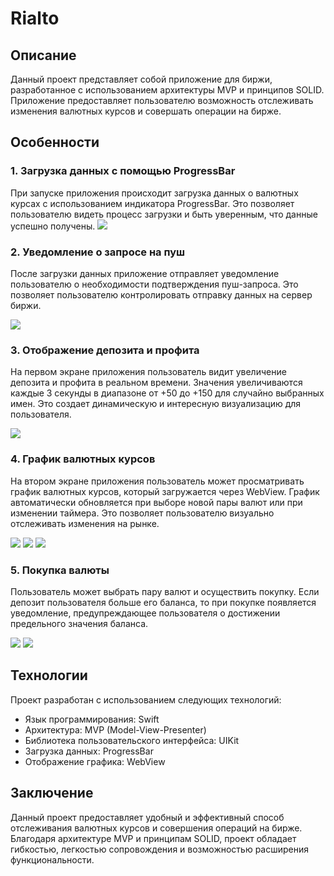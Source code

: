 # Rialto 

## Описание

Данный проект представляет собой приложение для биржи, разработанное с использованием архитектуры MVP и принципов SOLID. Приложение предоставляет пользователю возможность отслеживать изменения валютных курсов и совершать операции на бирже.

## Особенности

### 1. Загрузка данных с помощью ProgressBar

При запуске приложения происходит загрузка данных о валютных курсах с использованием индикатора ProgressBar. Это позволяет пользователю видеть процесс загрузки и быть уверенным, что данные успешно получены.
![](https://raw.githubusercontent.com/RamazanGasratov/Rialto/main/PhotosReadme/Снимок%20экрана%202023-05-26%20в%2016.17.44%C2%A0—%20копия.png)

### 2. Уведомление о запросе на пуш
После загрузки данных приложение отправляет уведомление пользователю о необходимости подтверждения пуш-запроса. Это позволяет пользователю контролировать отправку данных на сервер биржи.

![](https://raw.githubusercontent.com/RamazanGasratov/Rialto/main/PhotosReadme/Снимок%20экрана%202023-05-26%20в%2016.50.11.png)

### 3. Отображение депозита и профита

На первом экране приложения пользователь видит увеличение депозита и профита в реальном времени. Значения увеличиваются каждые 3 секунды в диапазоне от +50 до +150 для случайно выбранных имен. Это создает динамическую и интересную визуализацию для пользователя.

![](https://raw.githubusercontent.com/RamazanGasratov/Rialto/main/PhotosReadme/scen1.png)

### 4. График валютных курсов

На втором экране приложения пользователь может просматривать график валютных курсов, который загружается через WebView. График автоматически обновляется при выборе новой пары валют или при изменении таймера. Это позволяет пользователю визуально отслеживать изменения на рынке.

![](https://raw.githubusercontent.com/RamazanGasratov/Rialto/main/PhotosReadme/смена%20пары.png) ![](https://raw.githubusercontent.com/RamazanGasratov/Rialto/main/PhotosReadme/смена%20парысц3.png)
![](https://raw.githubusercontent.com/RamazanGasratov/Rialto/main/PhotosReadme/загрузка%20при%20тапе.png)
### 5. Покупка валюты

Пользователь может выбрать пару валют и осуществить покупку. Если депозит пользователя больше его баланса, то при покупке появляется уведомление, предупреждающее пользователя о достижении предельного значения баланса.


![](https://raw.githubusercontent.com/RamazanGasratov/Rialto/main/PhotosReadme/Запись%20экрана%202023-05-25%20в%2012.44.04-703%20(перетянутый).tiff) ![](https://raw.githubusercontent.com/RamazanGasratov/Rialto/main/PhotosReadme/пуш%20при%20покупке.png)


## Технологии

Проект разработан с использованием следующих технологий:

- Язык программирования: Swift
- Архитектура: MVP (Model-View-Presenter)
- Библиотека пользовательского интерфейса: UIKit
- Загрузка данных: ProgressBar
- Отображение графика: WebView

## Заключение

Данный проект предоставляет удобный и эффективный способ отслеживания валютных курсов и совершения операций на бирже. Благодаря архитектуре MVP и принципам SOLID, проект обладает гибкостью, легкостью сопровождения и возможностью расширения функциональности.
